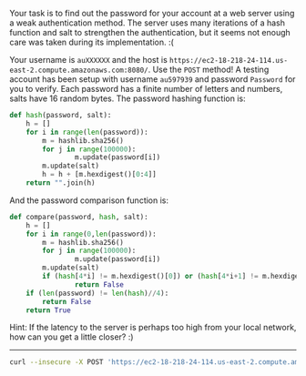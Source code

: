 Your task is to find out the password for your account at a web server using a weak authentication method. The server uses many iterations of a hash function and salt to strengthen the authentication, but it seems not enough care was taken during its implementation. :(

Your username is `auXXXXXX` and the host is `https://ec2-18-218-24-114.us-east-2.compute.amazonaws.com:8080/`. Use the `POST` method!
A testing account has been setup with username `au597939` and password `Password` for you to verify.
Each password has a finite number of letters and numbers, salts have 16 random bytes. The password hashing function is:

```python
def hash(password, salt):
    h = []
    for i in range(len(password)):
        m = hashlib.sha256()
        for j in range(100000):
                m.update(password[i])
        m.update(salt)
        h = h + [m.hexdigest()[0:4]]
    return "".join(h)
```
And the password comparison function is:
```python
def compare(password, hash, salt):
    h = []
    for i in range(0,len(password)):
        m = hashlib.sha256()
        for j in range(100000):
                m.update(password[i])
        m.update(salt)
        if (hash[4*i] != m.hexdigest()[0]) or (hash[4*i+1] != m.hexdigest()[1]) or (hash[4*i+2] != m.hexdigest()[2]) or (hash[4*i+3] != m.hexdigest()[3]):
                return False
    if (len(password) != len(hash)//4):
        return False
    return True
```

Hint: If the latency to the server is perhaps too high from your local network, how can you get a little closer? :)

----
```bash
curl --insecure -X POST 'https://ec2-18-218-24-114.us-east-2.compute.amazonaws.com:8080/' --data 'username=au597939&password=Password'
```